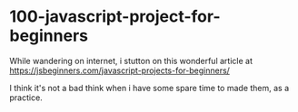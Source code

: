 # 100-javascript-project-for-beginners

While wandering on internet, i stutton on this wonderful article at 
https://jsbeginners.com/javascript-projects-for-beginners/

I think it's not a bad think when i have some spare time to made them,
as a practice.

